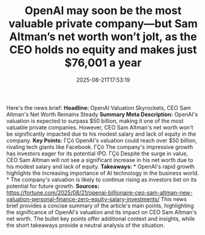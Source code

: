 ﻿---
title: "OpenAI may soon be the most valuable private company—but Sam Altman’s net worth won’t jolt, as the CEO holds no equity and makes just $76,001 a year"
date: "2025-08-21T17:53:19"
category: "Markets"
summary: ""
slug: "openai may soon be the most valuable private companybut sam "
source_urls:
  - "https://fortune.com/2025/08/21/openai-billionaire-ceo-sam-altman-new-valuation-personal-finance-zero-equity-salary-investments/"
seo:
  title: "OpenAI may soon be the most valuable private company—but Sam Altman’s net worth won’t jolt, as the CEO holds no equity and makes just $76,001 a year | Hash n Hedge"
  description: ""
  keywords: ["news", "markets", "brief"]
---
Here's the news brief:  **Headline:** OpenAI Valuation Skyrockets, CEO Sam Altman's Net Worth Remains Steady  **Summary Meta Description:** OpenAI's valuation is expected to surpass $50 billion, making it one of the most valuable private companies. However, CEO Sam Altman's net worth won't be significantly impacted due to his modest salary and lack of equity in the company.  **Key Points:**  ΓÇó OpenAI's valuation could reach over $50 billion, rivaling tech giants like Facebook. ΓÇó The company's impressive growth has investors eager for its potential IPO. ΓÇó Despite the surge in value, CEO Sam Altman will not see a significant increase in his net worth due to his modest salary and lack of equity.  **Takeaways:**  * OpenAI's rapid growth highlights the increasing importance of AI technology in the business world. * The company's valuation is likely to continue rising as investors bet on its potential for future growth.  **Sources:**  https://fortune.com/2025/08/21/openai-billionaire-ceo-sam-altman-new-valuation-personal-finance-zero-equity-salary-investments/  This news brief provides a concise summary of the article's main points, highlighting the significance of OpenAI's valuation and its impact on CEO Sam Altman's net worth. The bullet key points offer additional context and insights, while the short takeaways provide a neutral analysis of the situation. 
